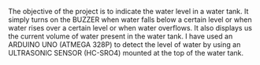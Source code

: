 The objective of the project is to indicate the water level in a water tank. It simply turns 
on the BUZZER when water falls below a certain level or when water rises over a certain level 
or when water overflows. It also displays us the current volume of water present in the water 
tank. I have used an ARDUINO UNO (ATMEGA 328P) to detect the level of water by using an 
ULTRASONIC SENSOR (HC-SRO4) mounted at the top of the water tank.
